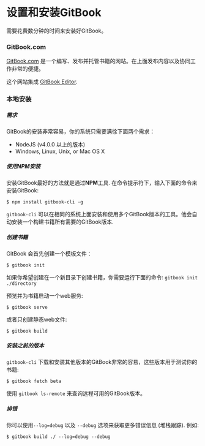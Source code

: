# 设置和安装GitBook

需要花费数分钟的时间来安装好GitBook。

### GitBook.com

[GitBook.com](https://www.gitbook.com) 是一个编写、发布并托管书籍的网站。在上面发布内容以及协同工作非常的便捷。

这个网站集成 [GitBook Editor](https://www.gitbook.com/editor).

### 本地安装

##### 需求

GitBook的安装非常容易，你的系统只需要满徐下面两个需求：

* NodeJS \(v4.0.0 以上的版本\)
* Windows, Linux, Unix, or Mac OS X

##### 使用NPM安装

安装GitBook最好的方法就是通过**NPM**工具. 在命令提示符下，输入下面的命令来安装GitBook:

```
$ npm install gitbook-cli -g
```

`gitbook-cli` 可以在相同的系统上面安装和使用多个GitBook版本的工具。他会自动安装一个构建书籍所有需要的GitBook版本.

##### 创建书籍

GitBook 会首先创建一个模板文件：

```
$ gitbook init
```

如果你希望创建在一个新目录下创建书籍，你需要运行下面的命令: `gitbook init ./directory`

预览并为书籍启动一个web服务:

```
$ gitbook serve
```

或者只创建静态web文件:

```
$ gitbook build
```

##### 安装之前的版本

`gitbook-cli`  下载和安装其他版本的GitBook非常的容易，这些版本用于测试你的书籍:

```
$ gitbook fetch beta
```

使用 `gitbook ls-remote` 来查询远程可用的GitBook版本。

##### 排错

你可以使用`--log=debug` 以及 `--debug` 选项来获取更多错误信息 \(堆栈跟踪\). 例如:

```
$ gitbook build ./ --log=debug --debug
```



